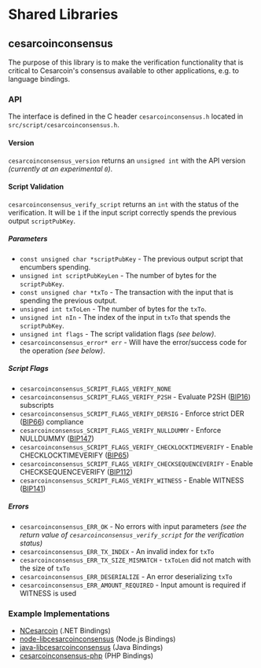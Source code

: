 Shared Libraries
================

## cesarcoinconsensus

The purpose of this library is to make the verification functionality that is critical to Cesarcoin's consensus available to other applications, e.g. to language bindings.

### API

The interface is defined in the C header `cesarcoinconsensus.h` located in  `src/script/cesarcoinconsensus.h`.

#### Version

`cesarcoinconsensus_version` returns an `unsigned int` with the API version *(currently at an experimental `0`)*.

#### Script Validation

`cesarcoinconsensus_verify_script` returns an `int` with the status of the verification. It will be `1` if the input script correctly spends the previous output `scriptPubKey`.

##### Parameters
- `const unsigned char *scriptPubKey` - The previous output script that encumbers spending.
- `unsigned int scriptPubKeyLen` - The number of bytes for the `scriptPubKey`.
- `const unsigned char *txTo` - The transaction with the input that is spending the previous output.
- `unsigned int txToLen` - The number of bytes for the `txTo`.
- `unsigned int nIn` - The index of the input in `txTo` that spends the `scriptPubKey`.
- `unsigned int flags` - The script validation flags *(see below)*.
- `cesarcoinconsensus_error* err` - Will have the error/success code for the operation *(see below)*.

##### Script Flags
- `cesarcoinconsensus_SCRIPT_FLAGS_VERIFY_NONE`
- `cesarcoinconsensus_SCRIPT_FLAGS_VERIFY_P2SH` - Evaluate P2SH ([BIP16](https://github.com/cesarcoin/bips/blob/master/bip-0016.mediawiki)) subscripts
- `cesarcoinconsensus_SCRIPT_FLAGS_VERIFY_DERSIG` - Enforce strict DER ([BIP66](https://github.com/cesarcoin/bips/blob/master/bip-0066.mediawiki)) compliance
- `cesarcoinconsensus_SCRIPT_FLAGS_VERIFY_NULLDUMMY` - Enforce NULLDUMMY ([BIP147](https://github.com/cesarcoin/bips/blob/master/bip-0147.mediawiki))
- `cesarcoinconsensus_SCRIPT_FLAGS_VERIFY_CHECKLOCKTIMEVERIFY` - Enable CHECKLOCKTIMEVERIFY ([BIP65](https://github.com/cesarcoin/bips/blob/master/bip-0065.mediawiki))
- `cesarcoinconsensus_SCRIPT_FLAGS_VERIFY_CHECKSEQUENCEVERIFY` - Enable CHECKSEQUENCEVERIFY ([BIP112](https://github.com/cesarcoin/bips/blob/master/bip-0112.mediawiki))
- `cesarcoinconsensus_SCRIPT_FLAGS_VERIFY_WITNESS` - Enable WITNESS ([BIP141](https://github.com/cesarcoin/bips/blob/master/bip-0141.mediawiki))

##### Errors
- `cesarcoinconsensus_ERR_OK` - No errors with input parameters *(see the return value of `cesarcoinconsensus_verify_script` for the verification status)*
- `cesarcoinconsensus_ERR_TX_INDEX` - An invalid index for `txTo`
- `cesarcoinconsensus_ERR_TX_SIZE_MISMATCH` - `txToLen` did not match with the size of `txTo`
- `cesarcoinconsensus_ERR_DESERIALIZE` - An error deserializing `txTo`
- `cesarcoinconsensus_ERR_AMOUNT_REQUIRED` - Input amount is required if WITNESS is used

### Example Implementations
- [NCesarcoin](https://github.com/NicolasDorier/NCesarcoin/blob/master/NCesarcoin/Script.cs#L814) (.NET Bindings)
- [node-libcesarcoinconsensus](https://github.com/bitpay/node-libcesarcoinconsensus) (Node.js Bindings)
- [java-libcesarcoinconsensus](https://github.com/dexX7/java-libcesarcoinconsensus) (Java Bindings)
- [cesarcoinconsensus-php](https://github.com/Bit-Wasp/cesarcoinconsensus-php) (PHP Bindings)
